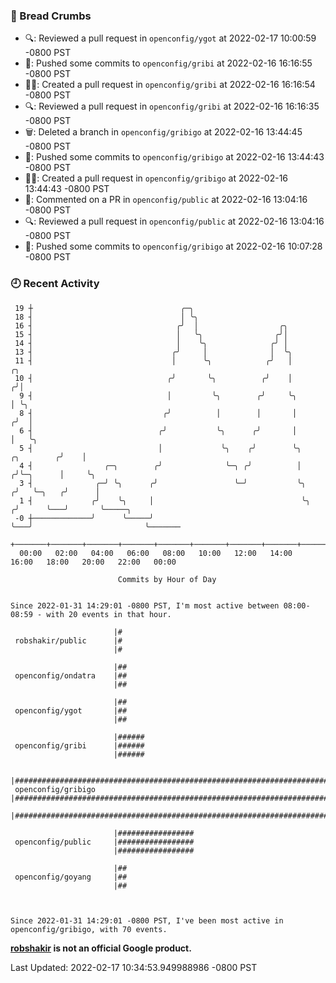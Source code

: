 ### 🍞 Bread Crumbs

 * 🔍: Reviewed a pull request in  `openconfig/ygot` at 2022-02-17 10:00:59 -0800 PST
 * 🚢: Pushed some commits to `openconfig/gribi` at 2022-02-16 16:16:55 -0800 PST
 * ✍🏼: Created a pull request in `openconfig/gribi` at 2022-02-16 16:16:54 -0800 PST
 * 🔍: Reviewed a pull request in  `openconfig/gribi` at 2022-02-16 16:16:35 -0800 PST
 * 🗑: Deleted a branch in `openconfig/gribigo` at 2022-02-16 13:44:45 -0800 PST
 * 🚢: Pushed some commits to `openconfig/gribigo` at 2022-02-16 13:44:43 -0800 PST
 * ✍🏼: Created a pull request in `openconfig/gribigo` at 2022-02-16 13:44:43 -0800 PST
 * 💬: Commented on a PR in  `openconfig/public` at 2022-02-16 13:04:16 -0800 PST
 * 🔍: Reviewed a pull request in  `openconfig/public` at 2022-02-16 13:04:16 -0800 PST
 * 🚢: Pushed some commits to `openconfig/gribigo` at 2022-02-16 10:07:28 -0800 PST

### 🕘 Recent Activity
```
 19 ┼                                 ╭─╮
 18 ┤                                 │ ╰╮
 16 ┤                                ╭╯  │                  ╭╮
 15 ┤                                │   ╰╮                ╭╯│
 14 ┤                                │    ╰╮              ╭╯ │
 13 ┤                               ╭╯     │              │  ╰╮
 11 ┤                               │      ╰╮            ╭╯   │                       ╭╮
 10 ┤                              ╭╯       ╰╮          ╭╯    │                      ╭╯│
  9 ┤                              │         ╰╮        ╭╯     ╰╮                     │ ╰╮
  8 ┤                             ╭╯          │        │       │                    ╭╯  │
  6 ┤                            ╭╯           ╰╮      ╭╯       │                    │   ╰╮
  5 ┤                            │             ╰╮    ╭╯        ╰╮        ╭╮        ╭╯    │
  4 ┤                ╭─╮        ╭╯              ╰─╮ ╭╯          │       ╭╯╰─╮      │     ╰╮
  3 ┤              ╭─╯ ╰╮      ╭╯                 ╰─╯           ╰╮     ╭╯   ╰─╮   ╭╯      │
  1 ┤             ╭╯    ╰╮     │                                 ╰╮   ╭╯      ╰───╯       ╰─────╮
 -0 ┼─────────────╯      ╰─────╯                                  ╰───╯                         ╰───────
    +───────+───────+───────+───────+───────+───────+───────+───────+───────+───────+───────+───────+────
  00:00   02:00   04:00   06:00   08:00   10:00   12:00   14:00   16:00   18:00   20:00   22:00   00:00   

						Commits by Hour of Day


Since 2022-01-31 14:29:01 -0800 PST, I'm most active between 08:00-08:59 - with 20 events in that hour.

```



```
                       |#
 robshakir/public      |#
                       |#

                       |##
 openconfig/ondatra    |##
                       |##

                       |##
 openconfig/ygot       |##
                       |##

                       |######
 openconfig/gribi      |######
                       |######

                       |######################################################################
 openconfig/gribigo    |######################################################################
                       |######################################################################

                       |#################
 openconfig/public     |#################
                       |#################

                       |##
 openconfig/goyang     |##
                       |##



Since 2022-01-31 14:29:01 -0800 PST, I've been most active in openconfig/gribigo, with 70 events.

```
**[robshakir](mailto:robjs@google.com) is not an official Google product.**  


Last Updated: 2022-02-17 10:34:53.949988986 -0800 PST
